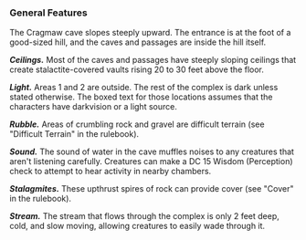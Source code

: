### General Features

The Cragmaw cave slopes steeply upward. The entrance is at the foot of a good-sized hill, and the caves and passages are inside the hill itself.

***Ceilings.*** Most of the caves and passages have steeply sloping ceilings that create stalactite-covered vaults rising 20 to 30 feet above the floor.

***Light.*** Areas 1 and 2 are outside. The rest of the complex is dark unless stated otherwise. The boxed text for those locations assumes that the characters have darkvision or a light source.

***Rubble.*** Areas of crumbling rock and gravel are difficult terrain (see "Difficult Terrain" in the rulebook).

***Sound.*** The sound of water in the cave muffles noises to any creatures that aren't listening carefully. Creatures can make a DC 15 Wisdom (Perception) check to attempt to hear activity in nearby chambers.

***Stalagmites.*** These upthrust spires of rock can provide cover (see "Cover" in the rulebook).

***Stream.*** The stream that flows through the complex is only 2 feet deep, cold, and slow moving, allowing creatures to easily wade through it.